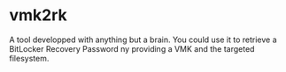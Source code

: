 # vmk2rk
A tool developped with anything but a brain. You could use it to retrieve a BitLocker Recovery Password ny providing a VMK and the targeted filesystem.
